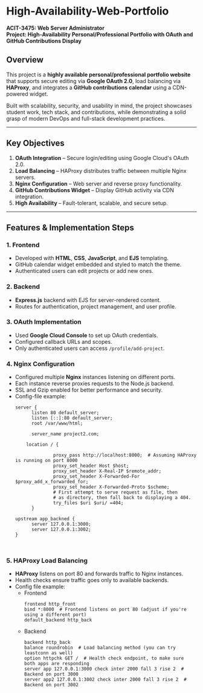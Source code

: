 # High-Availability-Web-Portfolio

**ACIT-3475: Web Server Administrator**  
**Project: High-Availability Personal/Professional Portfolio with OAuth and GitHub Contributions Display**

## Overview
This project is a **highly available personal/professional portfolio website** that supports secure editing via **Google OAuth 2.0**, load balancing via **HAProxy**, and integrates a **GitHub contributions calendar** using a CDN-powered widget.

Built with scalability, security, and usability in mind, the project showcases student work, tech stack, and contributions, while demonstrating a solid grasp of modern DevOps and full-stack development practices.

---

##  Key Objectives

1. **OAuth Integration** – Secure login/editing using Google Cloud's OAuth 2.0.
2. **Load Balancing** – HAProxy distributes traffic between multiple Nginx servers.
3. **Nginx Configuration** – Web server and reverse proxy functionality.
4. **GitHub Contributions Widget** – Display GitHub activity via CDN integration.
5. **High Availability** – Fault-tolerant, scalable, and secure setup.

---

## Features & Implementation Steps

### 1. Frontend
- Developed with **HTML**, **CSS**, **JavaScript**, and **EJS** templating.
- GitHub calendar widget embedded and styled to match the theme.
- Authenticated users can edit projects or add new ones.

### 2. Backend
- **Express.js** backend with EJS for server-rendered content.
- Routes for authentication, project management, and user profile.

### 3. OAuth Implementation
- Used **Google Cloud Console** to set up OAuth credentials.
- Configured callback URLs and scopes.
- Only authenticated users can access `/profile/add-project`.

### 4. Nginx Configuration
- Configured multiple **Nginx** instances listening on different ports.
- Each instance reverse proxies requests to the Node.js backend.
- SSL and Gzip enabled for better performance and security.
- Config-file example:
  ```
  server {
        listen 80 default_server;
        listen [::]:80 default_server;
        root /var/www/html;

        server_name project2.com;

      location / {

                proxy_pass http://localhost:8000;  # Assuming HAProxy is running on port 8000
                proxy_set_header Host $host;
                proxy_set_header X-Real-IP $remote_addr;
                proxy_set_header X-Forwarded-For $proxy_add_x_forwarded_for;
                proxy_set_header X-Forwarded-Proto $scheme;
                # First attempt to serve request as file, then
                # as directory, then fall back to displaying a 404.
                try_files $uri $uri/ =404;
        }

  upstream app_backned {
        server 127.0.0.1:3000;
        server 127.0.0.1:3002;
  }



### 5. HAProxy Load Balancing
- **HAProxy** listens on port 80 and forwards traffic to Nginx instances.
- Health checks ensure traffic goes only to available backends.
- Config file example:
  - Frontend
    ```
    frontend http_front
    bind *:8000  # Frontend listens on port 80 (adjust if you're using a different port)
    default_backend http_back
    ```
  - Backend
    ```
    backend http_back
    balance roundrobin  # Load balancing method (you can try leastconn as well)
    option httpchk GET /  # Health check endpoint, to make sure both apps are responding
    server app 127.0.0.1:3000 check inter 2000 fall 3 rise 2  # Backend on port 3000
    server app2 127.0.0.1:3002 check inter 2000 fall 3 rise 2  # Backend on port 3002


    ```



